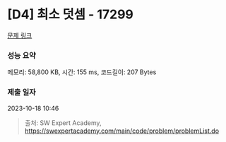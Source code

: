 # [D4] 최소 덧셈 - 17299 

[문제 링크](https://swexpertacademy.com/main/code/problem/problemDetail.do?contestProbId=AYe7x0DKBJADFARP) 

### 성능 요약

메모리: 58,800 KB, 시간: 155 ms, 코드길이: 207 Bytes

### 제출 일자

2023-10-18 10:46



> 출처: SW Expert Academy, https://swexpertacademy.com/main/code/problem/problemList.do